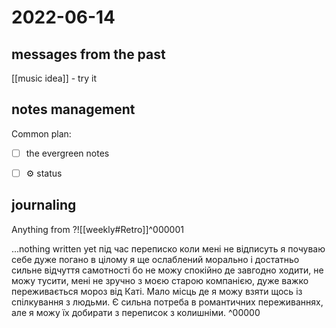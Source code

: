 # 2022-06-14
## messages from the past
[[music idea]] - try it

## notes management

Common plan:
- [ ] the evergreen notes 
- [ ] ⚙️ status



## journaling 

Anything from ?![[weekly#Retro]]^000001


...nothing written yet
під час переписко коли мені не відписуть я почуваю себе дуже погано
в цілому я ще ослаблений морально і достатньо сильне відчуття самотності бо не можу спокійно де завгодно ходити, не можу тусити, мені не зручно з моєю старою компанією, дуже важко переживається мороз від Каті.
Мало місць де я можу взяти щось із спілкування з людьми.
Є сильна потреба в романтичних переживаннях, але я можу їх добирати з переписок з колишніми.
^00000




